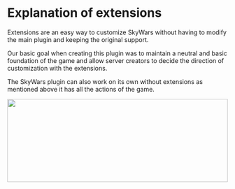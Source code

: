 # Explanation of extensions
Extensions are an easy way to customize SkyWars without having to modify the main plugin and keeping the original support. <br>

Our basic goal when creating this plugin was to maintain a neutral and basic foundation of the game and allow server creators to decide the direction of customization with the extensions.<br>

The SkyWars plugin can also work on its own without extensions as mentioned above it has all the actions of the game.

<img src="https://i.imgur.com/205lzPg.png" width="100%" height="190px">